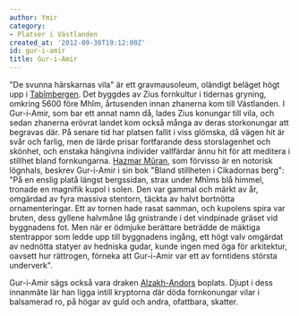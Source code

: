 ```yaml
---
author: Ymir
category:
- Platser i Västlanden
created_at: '2012-09-30T19:12:00Z'
id: gur-i-amir
title: Gur-i-Amir
---
```

"De svunna härskarnas vila" är ett gravmausoleum, oländigt beläget högt upp i [Tabîmbergen]. Det byggdes av Zius fornkultur i tidernas gryning, omkring 5600 före Mhîm, årtusenden innan zhanerna kom till Västlanden. I Gur-i-Amir, som bar ett annat namn då, lades Zius konungar till vila, och sedan zhanerna erövrat landet kom också många av deras storkonungar att begravas där. På senare tid har platsen fallit i viss glömska, då vägen hit är svår och farlig, men de lärde prisar fortfarande dess storslagenhet och skönhet, och enstaka hängivna individer vallfärdar ännu hit för att meditera i stillhet bland fornkungarna. [Hazmar Mûran], som förvisso är en notorisk lögnhals, beskrev Gur-i-Amir i sin bok "Bland stillheten i Cikadornas berg": "På en enslig platå längst bergssidan, strax under Mhîms blå himmel, tronade en magnifik kupol i solen. Den var gammal och märkt av år, omgärdad av fyra massiva stentorn, täckta av halvt bortnötta ornamenteringar. Ett av tornen hade rasat samman, och kupolens spira var bruten, dess gyllene halvmåne låg gnistrande i det vindpinade gräset vid byggnadens fot. Men när er ödmjuke berättare beträdde de mäktiga stentrappor som ledde upp till byggnadens ingång, ett högt valv omgärdat av nednötta statyer av hedniska gudar, kunde ingen med öga för arkitektur, oavsett hur rättrogen, förneka att Gur-i-Amir var ett av forntidens största underverk".

Gur-i-Amir sägs också vara draken [Alzakh-Andors] boplats. Djupt i dess innanmäte lär han ligga intill kryptorna där döda fornkonungar vilar i balsamerad ro, på högar av guld och andra, ofattbara, skatter.

  [Tabîmbergen]: Tabîmbergen
  [Hazmar Mûran]: Hazmar_Mûran
  [Alzakh-Andors]: Accendrim